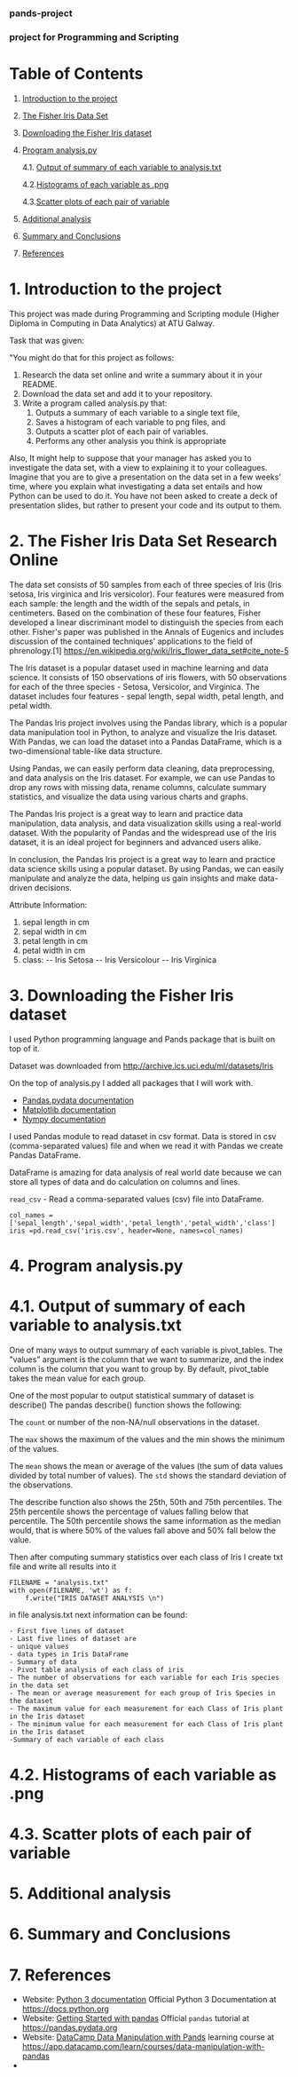 ### pands-project
### project for Programming and Scripting 

# Table of Contents
<a name="-table-of-contents"></a>

1. [Introduction to the project](#1.-introduction-to-the-project) 
2. [The Fisher Iris Data Set](#2.-the-fisher-iris-dataset) 
3. [Downloading the Fisher Iris dataset](#3.-download-the-fisher-iris-dataset)
4. [Program analysis.py](#4.-program-analysis-python)

    4.1. [Output of summary of each variable to analysis.txt](#4.1.-output-of-summary-of-each-variable)

    4.2.[Histograms of each variable as .png](#4.2.-histogram-of-each-variable-as-png)

    4.3.[Scatter plots of each pair of variable](#4.3.-scatter-plots-of-each-variable)

5. [Additional analysis](#5.-additional-analysis)
6. [Summary and Conclusions](#6.-summary-and-conclusions)
7. [References](#7.-references)



# 1. Introduction to the project
<a name="1.-introduction-to-the-project"></a>

This project was made during Programming and Scripting module (Higher Diploma in Computing in Data Analytics) at ATU Galway. 

Task that was given: 

"You might do that for this project as follows:
1. Research the data set online and write a summary about it in your README.
2. Download the data set and add it to your repository.
3. Write a program called analysis.py that:
    1. Outputs a summary of each variable to a single text file,
    2. Saves a histogram of each variable to png files, and
    3. Outputs a scatter plot of each pair of variables.
    4. Performs any other analysis you think is appropriate


Also, It might help to suppose that your manager has asked you to investigate the data set, with a
view to explaining it to your colleagues. Imagine that you are to give a presentation on the
data set in a few weeks’ time, where you explain what investigating a data set entails and how
Python can be used to do it. You have not been asked to create a deck of presentation slides,
but rather to present your code and its output to them.


# 2. The Fisher Iris Data Set Research Online
<a name="2.-the-fisher-iris-dataset"></a>

The data set consists of 50 samples from each of three species of Iris (Iris setosa, Iris virginica and Iris versicolor). Four features were measured from each sample: the length and the width of the sepals and petals, in centimeters. Based on the combination of these four features, Fisher developed a linear discriminant model to distinguish the species from each other. Fisher's paper was published in the Annals of Eugenics and includes discussion of the contained techniques' applications to the field of phrenology.[1] https://en.wikipedia.org/wiki/Iris_flower_data_set#cite_note-5

The Iris dataset is a popular dataset used in machine learning and data science. It consists of 150 observations of iris flowers, with 50 observations for each of the three species - Setosa, Versicolor, and Virginica. The dataset includes four features - sepal length, sepal width, petal length, and petal width.

The Pandas Iris project involves using the Pandas library, which is a popular data manipulation tool in Python, to analyze and visualize the Iris dataset. With Pandas, we can load the dataset into a Pandas DataFrame, which is a two-dimensional table-like data structure.

Using Pandas, we can easily perform data cleaning, data preprocessing, and data analysis on the Iris dataset. For example, we can use Pandas to drop any rows with missing data, rename columns, calculate summary statistics, and visualize the data using various charts and graphs.

The Pandas Iris project is a great way to learn and practice data manipulation, data analysis, and data visualization skills using a real-world dataset. With the popularity of Pandas and the widespread use of the Iris dataset, it is an ideal project for beginners and advanced users alike.

In conclusion, the Pandas Iris project is a great way to learn and practice data science skills using a popular dataset. By using Pandas, we can easily manipulate and analyze the data, helping us gain insights and make data-driven decisions.


Attribute Information:

1. sepal length in cm
2. sepal width in cm
3. petal length in cm
4. petal width in cm
5. class:
-- Iris Setosa
-- Iris Versicolour
-- Iris Virginica




# 3. Downloading the Fisher Iris dataset <a name="3.-download-the-fisher-iris-dataset"></a>

I used Python programming language and Pands package that is built on top of it. 

Dataset was downloaded from http://archive.ics.uci.edu/ml/datasets/Iris 

On the top of analysis.py I added all packages that I will work with. 
 
- [Pandas.pydata documentation](https://pandas.pydata.org/pandas-docs/stable/getting_started/index.html) 
- [Matplotlib documentation](https://matplotlib.org/index.html) 
- [Nympy documentation](https://numpy.org/doc/)


I used Pandas module to read dataset in csv format. 
Data is stored in csv (comma-separated values) file and when we read it with Pandas we create Pandas DataFrame. 

DataFrame is amazing for data analysis of real world date because we can store all types of data and do calculation on columns and lines. 

`read_csv` - Read a comma-separated values (csv) file into DataFrame.

`
col_names = ['sepal_length','sepal_width','petal_length','petal_width','class']
iris =pd.read_csv('iris.csv', header=None, names=col_names)
`



# 4. Program analysis.py
<a name="4.-program-analysis-python"></a>


# 4.1. Output of summary of each variable to analysis.txt
<a name="4.1.-output-of-summary-of-each-variable"></a>

One of many ways to output summary of each variable is pivot_tables. 
The "values" argument is the column that we want to summarize, and the index column is the column that you want to group by. By default, pivot_table takes the mean value for each group. 


One of the most popular to output statistical summary of dataset is describe() 
The pandas describe() function shows the following:

The `count` or number of the non-NA/null observations in the dataset.

The `max` shows the maximum of the values and the min shows the minimum of the values.

The `mean` shows the mean or average of the values (the sum of data values divided by total number of values).
The `std` shows the standard deviation  of the observations.

The describe function also shows the 25th, 50th and 75th percentiles. 
The 25th percentile shows the percentage of values falling below that percentile. 
The 50th percentile shows the same information as the median would, that is where 50% of the values fall above and 50% fall below the value.


Then after computing summary statistics over each class of Iris I create txt file and write all results into it
```
FILENAME = "analysis.txt"
with open(FILENAME, 'wt') as f:
    f.write("IRIS DATASET ANALYSIS \n")

```

in file analysis.txt next information can be found:
    

    
    - First five lines of dataset
    - Last five lines of dataset are
    - unique values
    - data types in Iris DataFrame
    - Summary of data 
    - Pivot table analysis of each class of iris
    - The number of observations for each variable for each Iris species in the data set
    - The mean or average measurement for each group of Iris Species in the dataset
    - The maximum value for each measurement for each Class of Iris plant in the Iris dataset
    - The minimum value for each measurement for each Class of Iris plant in the Iris dataset 
    -Summary of each variable of each class




# 4.2. Histograms of each variable as .png 
<a name="4.2.-histogram-of-each-variable-as-png"></a>

# 4.3. Scatter plots of each pair of variable
<a name="4.3.-scatter-plots-of-each-variable"></a>

# 5. Additional analysis<a name="#5.-additional-analysis"></a>
# 6. Summary and Conclusions<a name="#6.-summary-and-conclusions"></a>
# 7. References <a name="#7.-references"></a>

- Website: [Python 3 documentation](https://docs.python.org/3/index.html) Official Python 3 Documentation at <https://docs.python.org>
- Website: [Getting Started with pandas](https://pandas.pydata.org/pandas-docs/stable/getting_started/index.html) Official `pandas` tutorial  at <https://pandas.pydata.org>
- Website: [DataCamp Data Manipulation with Pands](https://app.datacamp.com/learn/courses/data-manipulation-with-pandas) learning course at <https://app.datacamp.com/learn/courses/data-manipulation-with-pandas>
-